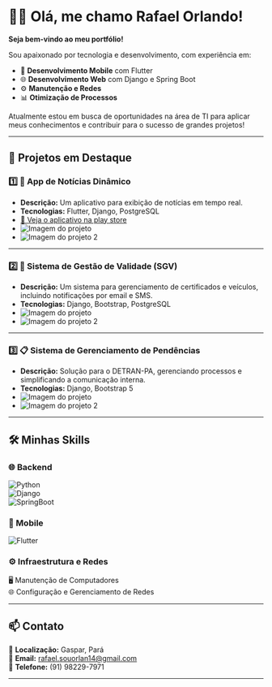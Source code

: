# 👨‍💻 **Olá, me chamo Rafael Orlando!**  
**Seja bem-vindo ao meu portfólio!**  

Sou apaixonado por tecnologia e desenvolvimento, com experiência em:  
- 🚀 **Desenvolvimento Mobile** com Flutter  
- 🌐 **Desenvolvimento Web** com Django e Spring Boot  
- ⚙️ **Manutenção e Redes**  
- 📊 **Otimização de Processos**  

Atualmente estou em busca de oportunidades na área de TI para aplicar meus conhecimentos e contribuir para o sucesso de grandes projetos!  

---

## 🌟 **Projetos em Destaque**  

### 1️⃣ **📰 App de Notícias Dinâmico**  
- **Descrição:** Um aplicativo para exibição de notícias em tempo real.  
- **Tecnologias:** Flutter, Django, PostgreSQL  
- [📂 Veja o aplicativo na play store](https://play.google.com/store/apps/details?id=br.com.dmnews&pcampaignid=web_share)  
- ![Imagem do projeto](https://github.com/rafaelorland/portif-lio-/blob/main/dmnews/image-copy.png)  
- ![Imagem do projeto 2](https://github.com/rafaelorland/portif-lio-/blob/main/dmnews/image.png)  

---

### 2️⃣ **🚗 Sistema de Gestão de Validade (SGV)**  
- **Descrição:** Um sistema para gerenciamento de certificados e veículos, incluindo notificações por email e SMS.  
- **Tecnologias:** Django, Bootstrap, PostgreSQL  
- ![Imagem do projeto](https://github.com/rafaelorland/portif-lio-/blob/main/sgv/image-copy.png)  
- ![Imagem do projeto 2](https://github.com/rafaelorland/portif-lio-/blob/main/sgv/image.png)  

---

### 3️⃣ **📋 Sistema de Gerenciamento de Pendências**  
- **Descrição:** Solução para o DETRAN-PA, gerenciando processos e simplificando a comunicação interna.  
- **Tecnologias:** Django, Bootstrap 5  
- ![Imagem do projeto](https://github.com/rafaelorland/portif-lio-/blob/main/sgp/image-copy.png)  
- ![Imagem do projeto 2](https://github.com/rafaelorland/portif-lio-/blob/main/sgp/image.png)  

---

## 🛠️ **Minhas Skills**  
### **🌐 Backend**  
![Python](https://img.shields.io/badge/-Python-blue)  
![Django](https://img.shields.io/badge/-Django-success)  
![SpringBoot](https://img.shields.io/badge/-SpringBoot-green)  

### **📱 Mobile**  
![Flutter](https://img.shields.io/badge/-Flutter-blue)  

### **⚙️ Infraestrutura e Redes**  
🖥️ Manutenção de Computadores  
🌐 Configuração e Gerenciamento de Redes  

---

## 📫 **Contato**  
📍 **Localização:** Gaspar, Pará  
📧 **Email:** rafael.souorlan14@gmail.com  
📱 **Telefone:** (91) 98229-7971  

---
